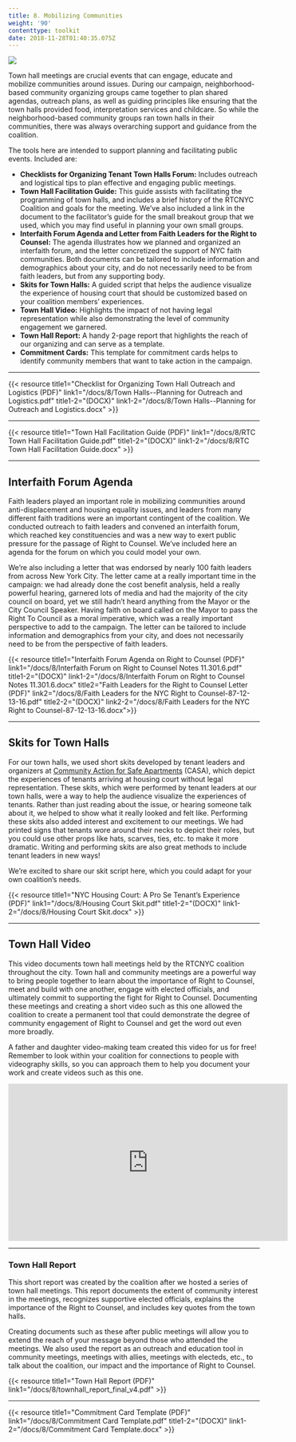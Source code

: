 ```yaml
---
title: 8. Mobilizing Communities
weight: '90'
contenttype: toolkit
date: 2018-11-28T01:40:35.075Z
---
```

<img src="/images/tenant-power-sm.JPG" />

Town hall meetings are crucial events that can engage, educate and mobilize communities around issues. During our campaign, neighborhood-based community organizing groups came together to plan shared agendas, outreach plans, as well as guiding principles like ensuring that the town halls provided food, interpretation services and childcare. So while the neighborhood-based community groups ran town halls in their communities, there was always overarching support and guidance from the coalition.  

The tools here are intended to support planning and facilitating public events. Included are: 

* **Checklists for Organizing Tenant Town Halls Forum:** Includes outreach and logistical tips to plan effective and engaging public meetings.
* **Town Hall Facilitation Guide:** This guide assists with facilitating the programming of town halls, and includes a brief history of the RTCNYC Coalition and goals for the meeting. We’ve also included a link in the document to the facilitator’s guide for the small breakout group that we used, which you may find useful in planning your own small groups.
* **Interfaith Forum Agenda and Letter from Faith Leaders for the Right to Counsel:** The agenda illustrates how we planned and organized an interfaith forum, and the letter concretized the support of NYC faith communities. Both documents can be tailored to include information and demographics about your city, and do not necessarily need to be from faith leaders, but from any supporting body. 
* **Skits for Town Halls:** A guided script that helps the audience visualize the experience of housing court that should be customized based on your coalition members’ experiences. 
* **Town Hall Video:** Highlights the impact of not having legal representation while also demonstrating the level of community engagement we garnered.
* **Town Hall Report:** A handy 2-page report that highlights the reach of our organizing and can serve as a template.
* **Commitment Cards:** This template for commitment cards helps to identify community members that want to take action in the campaign.

<hr />

{{< resource title1="Checklist for Organizing Town Hall Outreach and Logistics (PDF)" link1="/docs/8/Town Halls--Planning for Outreach and Logistics.pdf" title1-2="(DOCX)" link1-2="/docs/8/Town Halls--Planning for Outreach and Logistics.docx" >}}

<hr />

{{< resource title1="Town Hall Facilitation Guide (PDF)" link1="/docs/8/RTC Town Hall Facilitation Guide.pdf" title1-2="(DOCX)" link1-2="/docs/8/RTC Town Hall Facilitation Guide.docx" >}}

<hr />

## Interfaith Forum Agenda

Faith leaders played an important role in mobilizing communities around anti-displacement and housing equality issues, and leaders from many different faith traditions were an important contingent of the coalition. We conducted outreach to faith leaders and convened an interfaith forum, which reached key constituencies and was a new way to exert public pressure for the passage of Right to Counsel. We’ve included here an agenda for the forum on which you could model your own. 

We’re also including a letter that was endorsed by nearly 100 faith leaders from across New York City. The letter came at a really important time in the campaign: we had already done the cost benefit analysis, held a really powerful hearing, garnered lots of media and had the majority of the city council on board, yet we still hadn’t heard anything from the Mayor or the City Council Speaker. Having faith on board called on the Mayor to pass the Right To Council as a moral imperative, which was a really important perspective to add to the campaign. The letter can be tailored to include information and demographics from your city, and does not necessarily need to be from the perspective of faith leaders. 

{{< resource title1="Interfaith Forum Agenda on Right to Counsel (PDF)" link1="/docs/8/Interfaith Forum on Right to Counsel Notes 11.301.6.pdf" title1-2="(DOCX)" link1-2="/docs/8/Interfaith Forum on Right to Counsel Notes 11.301.6.docx" title2="Faith Leaders for the Right to Counsel Letter (PDF)" link2="/docs/8/Faith Leaders for the NYC Right to Counsel-87-12-13-16.pdf" title2-2="(DOCX)" link2-2="/docs/8/Faith Leaders for the NYC Right to Counsel-87-12-13-16.docx">}}

<hr />

## Skits for Town Halls

For our town halls, we used short skits developed by tenant leaders and organizers at <a href="https://nsacasa.wordpress.com/" target="_blank">Community Action for Safe Apartments</a> (CASA), which depict the experiences of tenants arriving at housing court without legal representation. These skits, which were performed by tenant leaders at our town halls, were a way to help the audience visualize the experiences of tenants. Rather than just reading about the issue, or hearing someone talk about it, we helped to show what it really looked and felt like. Performing these skits also added interest and excitement to our meetings. We had printed signs that tenants wore around their necks to depict their roles, but you could use other props like hats, scarves, ties, etc. to make it more dramatic. Writing and performing skits are also great methods to include tenant leaders in new ways!  

We’re excited to share our skit script here, which you could adapt for your own coalition’s needs.

{{< resource title1="NYC Housing Court: A Pro Se Tenant’s Experience (PDF)" link1="/docs/8/Housing Court Skit.pdf" title1-2="(DOCX)" link1-2="/docs/8/Housing Court Skit.docx" >}}

<hr/>

## Town Hall Video

This video documents town hall meetings held by the RTCNYC coalition throughout the city. Town hall and community meetings are a powerful way to bring people together to learn about the importance of Right to Counsel, meet and build with one another, engage with elected officials, and ultimately commit to supporting the fight for Right to Counsel. Documenting these meetings and creating a short video such as this one allowed the coalition to create a permanent tool that could demonstrate the degree of community engagement of Right to Counsel and get the word out even more broadly.

A father and daughter video-making team created this video for us for free! Remember to look within your coalition for connections to people with videography skills, so you can approach them to help you document your work and create videos such as this one.

<div class="ytembed"><iframe width="560" height="315" src="https://www.youtube.com/embed/g7X6CsgL9ug" frameborder="0" allow="accelerometer; autoplay; encrypted-media; gyroscope; picture-in-picture" allowfullscreen></iframe></div>

<hr />

<h3>Town Hall Report</h3>

This short report was created by the coalition after we hosted a series of town hall meetings. This report documents the extent of community interest in the meetings, recognizes supportive elected officials, explains the importance of the Right to Counsel, and includes key quotes from the town halls.

Creating documents such as these after public meetings will allow you to extend the reach of your message beyond those who attended the meetings. We also used the report as an outreach and education tool in community meetings, meetings with allies, meetings with electeds, etc., to talk about the coalition, our impact and the importance of Right to Counsel. 

{{< resource title1="Town Hall Report (PDF)" link1="/docs/8/townhall_report_final_v4.pdf"  >}}

<hr />

{{< resource title1="Commitment Card Template (PDF)" link1="/docs/8/Commitment Card Template.pdf" title1-2="(DOCX)" link1-2="/docs/8/Commitment Card Template.docx" >}}
